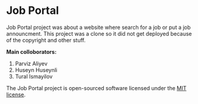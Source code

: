 # Job Portal

Job Portal project was about a website where search for a job or put a job announcment. This project was a clone so it did not get deployed because of the copyright and other stuff. 

**Main colloborators:**
1. Parviz Aliyev
2. Huseyn Huseynli
3. Tural Ismayilov

The Job Portal project is open-sourced software licensed under the [MIT license](http://opensource.org/licenses/MIT).
